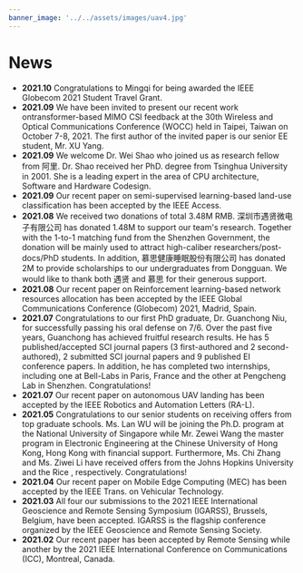 ```yaml
---
banner_image: '../../assets/images/uav4.jpg'
---
```


# **News**

- **2021.10** Congratulations to Mingqi for being awarded the IEEE Globecom 2021 Student Travel Grant.
- **2021.09** We have been invited to present our recent work ontransformer-based MIMO CSI feedback at the 30th Wireless and Optical Communications Conference (WOCC) held in Taipei, Taiwan on October 7-8, 2021. The first author of the invited paper is our senior EE student, Mr. XU Yang.
- **2021.09** We welcome Dr. Wei Shao who joined us as research fellow from 阿里. Dr. Shao received her PhD. degree from Tsinghua University in 2001. She is a leading expert in the area of CPU architecture, Software and Hardware Codesign.
- **2021.09** Our recent paper on semi-supervised learning-based land-use classification has been accepted by the IEEE Access.
- **2021.08** We received two donations of total 3.48M RMB. 深圳市遇贤微电子有限公司 has donated 1.48M to support our team's research. Together with the 1-to-1 matching fund from the Shenzhen Government, the donation will be mainly used to attract high-caliber researchers/post-docs/PhD students. In addition, 慕思健康睡眠股份有限公司 has donated 2M to provide scholarships to our undergraduates from Dongguan. We would like to thank both 遇贤 and 慕思 for their generous support.
- **2021.08** Our recent paper on Reinforcement learning-based network resources allocation has been accepted by the IEEE Global Communications Conference (Globecom) 2021, Madrid, Spain.
- **2021.07** Congratulations to our first PhD graduate, Dr. Guanchong Niu, for successfully passing his oral defense on 7/6. Over the past five years, Guanchong has achieved fruitful research results. He has 5 published/accepted SCI journal papers (3 first-authored and 2 second-authored), 2 submitted SCI journal papers and 9 published EI conference papers. In addition, he has completed two internships, including one at Bell-Labs in Paris, France and the other at Pengcheng Lab in Shenzhen. Congratulations!
- **2021.07** Our recent paper on autonomous UAV landing has been accepted by the IEEE Robotics and Automation Letters (RA-L).
- **2021.05** Congratulations to our senior students on receiving offers from top graduate schools. Ms. Lan WU will be joining the Ph.D. program at the National University of Singapore while Mr. Zewei Wang the master program in Electronic Engineering at the Chinese University of Hong Kong, Hong Kong with financial support. Furthermore, Ms. Chi Zhang and Ms. Ziwei Li have received offers from the Johns Hopkins University and the Rice , respectively. Congratulations!
- **2021.04** Our recent paper on Mobile Edge Computing (MEC) has been accepted by the IEEE Trans. on Vehicular Technology.
- **2021.03** All four our submissions to the 2021 IEEE International Geoscience and Remote Sensing Symposium (IGARSS), Brussels, Belgium, have been accepted. IGARSS is the flagship conference organized by the IEEE Geoscience and Remote Sensing Society.
- **2021.02** Our recent paper has been accepted by Remote Sensing while another by the 2021 IEEE International Conference on Communications (ICC), Montreal, Canada.